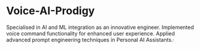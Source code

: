 # Voice-AI-Prodigy
Specialised in AI and ML integration as an innovative engineer. Implemented voice command functionality for enhanced user experience. Applied advanced prompt engineering techniques in Personal AI Assistants.· 
